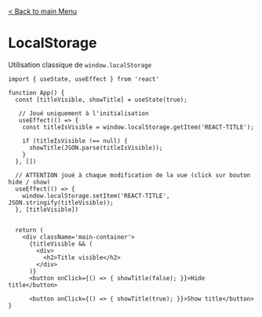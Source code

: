 [< Back to main Menu](https://github.com/gsoulie/react-resources/blob/master/react-presentation.md)    

# LocalStorage

Utilisation classique de ````window.localStorage````

````tsx
import { useState, useEffect } from 'react'

function App() {
  const [titleVisible, showTitle] = useState(true);

   // Joué uniquement à l'initialisation
   useEffect(() => {
    const titleIsVisible = window.localStorage.getItem('REACT-TITLE');
    
    if (titleIsVisible !== null) {
      showTitle(JSON.parse(titleIsVisible));
    }
  }, []) 

  // ATTENTION joué à chaque modification de la vue (click sur bouton hide / show)
  useEffect(() => {
    window.localStorage.setItem('REACT-TITLE', JSON.stringify(titleVisible));
  }, [titleVisible]) 


  return (
    <div className='main-container'>
      {titleVisible && (
        <div>
          <h2>Title visible</h2>
        </div>
      )}
      <button onClick={() => { showTitle(false); }}>Hide title</button>
      
      <button onClick={() => { showTitle(true); }}>Show title</button>
}
````
